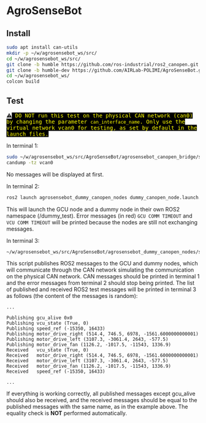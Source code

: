 # AgroSenseBot

## Install

```bash
sudo apt install can-utils
mkdir -p ~/w/agrosensebot_ws/src/
cd ~/w/agrosensebot_ws/src/
git clone -b humble https://github.com/ros-industrial/ros2_canopen.git
git clone -b humble-dev https://github.com/AIRLab-POLIMI/AgroSenseBot.git
cd ~/w/agrosensebot_ws/
colcon build
```

## Test

⚠️<font style='color:yellow;background-color:black;font-family:monospace'>
DO NOT run this test on the physical CAN network (can0) by changing the parameter `can_interface_name`.
Only use the virtual network vcan0 for testing, as set by default in the launch files.
</font>

In terminal 1:
```bash
sudo ~/w/agrosensebot_ws/src/AgroSenseBot/agrosensebot_canopen_bridge/scripts/setup_vcan0.sh
candump -tz vcan0
```
No messages will be displayed at first.


In terminal 2:
```bash
ros2 launch agrosensebot_dummy_canopen_nodes dummy_canopen_node.launch.py
```
This will launch the GCU node and a dummy node in their own ROS2 namespace (/dummy_test).
Error messages (in red) `GCU COMM TIMEOUT` and `VCU COMM TIMEOUT` will be printed because the nodes are still not exchanging messages.

In terminal 3:
```bash
~/w/agrosensebot_ws/src/AgroSenseBot/agrosensebot_dummy_canopen_nodes/scripts/test.py
```
This script publishes ROS2 messages to the GCU and dummy nodes, which will communicate through the CAN network simulating the communication on the physical CAN network.
CAN messages should be printed in terminal 1 and the error messages from terminal 2 should stop being printed.
The list of published and received ROS2 test messages will be printed in terminal 3 as follows (the content of the messages is random):
```
...

Publishing gcu_alive 0x0 
Publishing vcu_state (True, 0)
Publishing speed_ref (-15350, 16433)
Publishing motor_drive_right (514.4, 746.5, 6978, -1561.6000000000001)
Publishing motor_drive_left (3107.3, -3061.4, 2643, -577.5)
Publishing motor_drive_fan (1126.2, -1017.5, -11543, 1336.9)
Received   vcu_state (True, 0)
Received   motor_drive_right (514.4, 746.5, 6978, -1561.6000000000001)
Received   motor_drive_left (3107.3, -3061.4, 2643, -577.5)
Received   motor_drive_fan (1126.2, -1017.5, -11543, 1336.9)
Received   speed_ref (-15350, 16433)

...
```
If everything is working correctly, all published messages except gcu_alive should also be received,
and the received messages should be equal to the published messages with the same name, as in the example above.
The equality check is **NOT** performed automatically.
